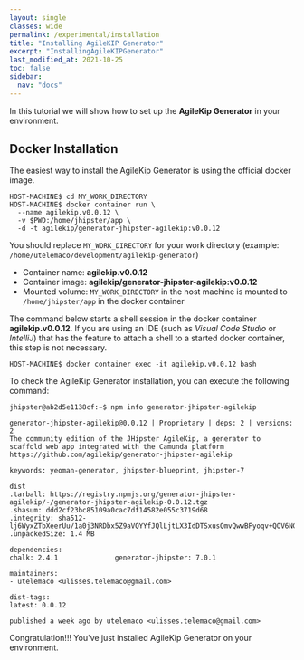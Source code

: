```yaml
---
layout: single
classes: wide
permalink: /experimental/installation
title: "Installing AgileKIP Generator"
excerpt: "InstallingAgileKIPGenerator"
last_modified_at: 2021-10-25
toc: false
sidebar:
  nav: "docs"
---
```


In this tutorial we will show how to set up the **AgileKip Generator** in your environment.

## Docker Installation 

The easiest way to install the AgileKip Generator is using the official docker image. 

```
HOST-MACHINE$ cd MY_WORK_DIRECTORY
HOST-MACHINE$ docker container run \
  --name agilekip.v0.0.12 \
  -v $PWD:/home/jhipster/app \
  -d -t agilekip/generator-jhipster-agilekip:v0.0.12
```

You should replace `MY_WORK_DIRECTORY` for your work directory (example: `/home/utelemaco/development/agilekip-generator`)

* Container name: **agilekip.v0.0.12**
* Container image: **agilekip/generator-jhipster-agilekip:v0.0.12**
* Mounted volume: `MY_WORK_DIRECTORY` in the host machine is mounted to `/home/jhipster/app` in the docker container


The command below starts a shell session in the docker container **agilekip.v0.0.12**. 
If you are using an IDE (such as *Visual Code Studio* or *IntelliJ*) that has the feature to attach a shell to a started docker container, this step is not necessary.

    HOST-MACHINE$ docker container exec -it agilekip.v0.0.12 bash

To check the AgileKip Generator installation, you can execute the following command: 

```
jhipster@ab2d5e1138cf:~$ npm info generator-jhipster-agilekip

generator-jhipster-agilekip@0.0.12 | Proprietary | deps: 2 | versions: 2
The community edition of the JHipster AgileKip, a generator to scaffold web app integrated with the Camunda platform
https://github.com/agilekip/generator-jhipster-agilekip

keywords: yeoman-generator, jhipster-blueprint, jhipster-7

dist
.tarball: https://registry.npmjs.org/generator-jhipster-agilekip/-/generator-jhipster-agilekip-0.0.12.tgz
.shasum: ddd2cf23bc85109a0cac7df14582e055c3719d68
.integrity: sha512-lj6WyxZTbXeerUu/1a0j3NRDbx5Z9aVQYYfJQlLjtLX3IdDTSxusQmvQwwBFyoqv+QOV6NGD428P1ukPIxgftQ==
.unpackedSize: 1.4 MB

dependencies:
chalk: 2.4.1              generator-jhipster: 7.0.1 

maintainers:
- utelemaco <ulisses.telemaco@gmail.com>

dist-tags:
latest: 0.0.12  

published a week ago by utelemaco <ulisses.telemaco@gmail.com>
```

Congratulation!!! You've just installed AgileKip Generator on your environment.



    
